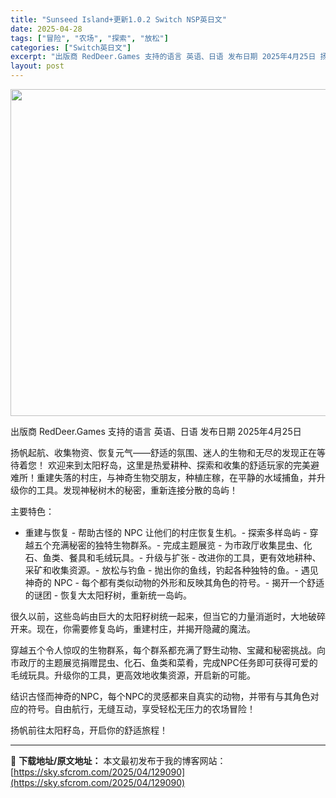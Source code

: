 ```yaml
---
title: "Sunseed Island+更新1.0.2 Switch NSP英日文"
date: 2025-04-28
tags: ["冒险", "农场", "探索", "放松"]
categories: ["Switch英日文"]
excerpt: "出版商 RedDeer.Games 支持的语言 英语、日语 发布日期 2025年4月25日 扬帆起航、收集物资、恢复元气——舒适的氛围、迷人的生物和无尽的发现正在等待着您！ 欢迎来到太阳籽岛，这里是热爱耕种、探索和收集的舒适玩家的完美避难所！重建失落的村庄，与神奇生物交朋友，种植庄稼，在平静的水域捕&hellip;"
layout: post
---
```


<img class="aligncenter size-full wp-image-129091" src="https://sky.sfcrom.com/wp-content/uploads/2025/04/2025042805284617.webp" alt="" width="930" height="523" />

出版商 RedDeer.Games
支持的语言 英语、日语
发布日期 2025年4月25日

扬帆起航、收集物资、恢复元气——舒适的氛围、迷人的生物和无尽的发现正在等待着您！
欢迎来到太阳籽岛，这里是热爱耕种、探索和收集的舒适玩家的完美避难所！重建失落的村庄，与神奇生物交朋友，种植庄稼，在平静的水域捕鱼，并升级你的工具。发现神秘树木的秘密，重新连接分散的岛屿！

主要特色：
- 重建与恢复 - 帮助古怪的 NPC 让他们的村庄恢复生机。-
探索多样岛屿 - 穿越五个充满秘密的独特生物群系。-
完成主题展览 - 为市政厅收集昆虫、化石、鱼类、餐具和毛绒玩具。-
升级与扩张 - 改进你的工具，更有效地耕种、采矿和收集资源。-
放松与钓鱼 - 抛出你的鱼线，钓起各种独特的鱼。-
遇见神奇的 NPC - 每个都有类似动物的外形和反映其角色的符号。-
揭开一个舒适的谜团 - 恢复大太阳籽树，重新统一岛屿。

很久以前，这些岛屿由巨大的太阳籽树统一起来，但当它的力量消逝时，大地破碎开来。现在，你需要修复岛屿，重建村庄，并揭开隐藏的魔法。

穿越五个令人惊叹的生物群系，每个群系都充满了野生动物、宝藏和秘密挑战。向市政厅的主题展览捐赠昆虫、化石、鱼类和菜肴，完成NPC任务即可获得可爱的毛绒玩具。升级你的工具，更高效地收集资源，开启新的可能。

结识古怪而神奇的NPC，每个NPC的灵感都来自真实的动物，并带有与其角色对应的符号。自由航行，无缝互动，享受轻松无压力的农场冒险！

扬帆前往太阳籽岛，开启你的舒适旅程！

---
📖 **下载地址/原文地址：** 本文最初发布于我的博客网站：[https://sky.sfcrom.com/2025/04/129090](https://sky.sfcrom.com/2025/04/129090)
